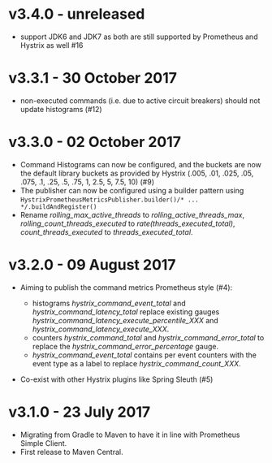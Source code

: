 # v3.4.0 - unreleased

* support JDK6 and JDK7 as both are still supported by Prometheus and Hystrix as well #16

# v3.3.1 - 30 October 2017

* non-executed commands (i.e. due to active circuit breakers) should not update histograms (#12)

# v3.3.0 - 02 October 2017

* Command Histograms can now be configured, and the buckets are now the default library buckets as provided by Hystrix (.005, .01, .025, .05, .075, .1, .25, .5, .75, 1, 2.5, 5, 7.5, 10) (#9)
* The publisher can now be configured using a builder pattern using `HystrixPrometheusMetricsPublisher.builder()/* ... */.buildAndRegister()`
* Rename _rolling_max_active_threads_ to _rolling_active_threads_max_, _rolling_count_threads_executed_ to _rate(threads_executed_total)_, _count_threads_executed_ to _threads_executed_total_.

# v3.2.0 - 09 August 2017

* Aiming to publish the command metrics Prometheus style (#4):

    * histograms _hystrix_command_event_total_ and _hystrix_command_latency_total_ replace existing gauges _hystrix_command_latency_execute_percentile_XXX_ and _hystrix_command_latency_execute_XXX_. 
    * counters _hystrix_command_total_ and _hystrix_command_error_total_ to replace the _hystrix_command_error_percentage_ gauge.
    * _hystrix_command_event_total_ contains per event counters with the event type as a label to replace _hystrix_command_count_XXX_.

* Co-exist with other Hystrix plugins like Spring Sleuth (#5)

# v3.1.0 - 23 July 2017

* Migrating from Gradle to Maven to have it in line with Prometheus Simple Client. 
* First release to Maven Central.
